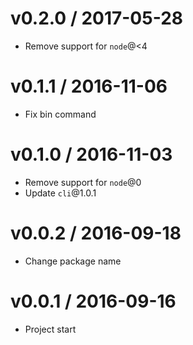 v0.2.0 / 2017-05-28
==================

  * Remove support for `node`@<4

v0.1.1 / 2016-11-06
==================

  * Fix bin command

v0.1.0 / 2016-11-03
==================

  * Remove support for `node`@0
  * Update `cli`@1.0.1

v0.0.2 / 2016-09-18
==================

  * Change package name

v0.0.1 / 2016-09-16
==================

  * Project start

